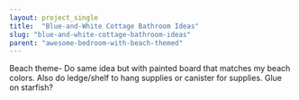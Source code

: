 ```yaml
---
layout: project_single
title:  "Blue-and-White Cottage Bathroom Ideas"
slug: "blue-and-white-cottage-bathroom-ideas"
parent: "awesome-bedroom-with-beach-themed"
---
```

Beach theme- Do same idea but with painted board that matches my beach colors. Also do ledge/shelf to hang supplies or canister for supplies. Glue on starfish?